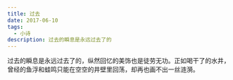 ```yaml
---
title: 过去
date: 2017-06-10
tags:
  - 小诗
description: 过去的瞬息是永远过去了的
---
```


过去的瞬息是永远过去了的，纵然回忆的美饰也是徒劳无功。正如喝干了的水井，曾经的鱼浮和蛙鸣只能在空空的井壁里回荡，却再也画不出一丝涟漪。